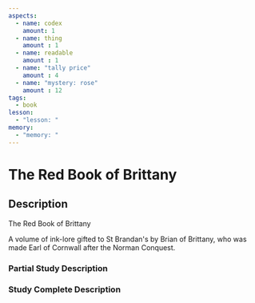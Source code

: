 ```yaml
---
aspects: 
  - name: codex
    amount: 1
  - name: thing
    amount : 1
  - name: readable
    amount : 1
  - name: "tally price"
    amount : 4
  - name: "mystery: rose"
    amount : 12
tags:
  - book
lesson:
  - "lesson: "
memory:
  - "memory: "
---
```


# The Red Book of Brittany

## Description
The Red Book of Brittany

A volume of ink-lore gifted to St Brandan's by Brian of Brittany, who was made Earl of Cornwall after the Norman Conquest.
### Partial Study Description

### Study Complete Description
